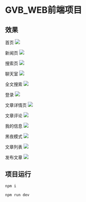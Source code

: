 # GVB_WEB前端项目

## 效果
首页
![](http://python.fengfengzhidao.com/pic/20230408212814.png)

新闻页
![](http://python.fengfengzhidao.com/pic/20230408212840.png)

搜索页
![](http://python.fengfengzhidao.com/pic/20230408212902.png)

聊天室
![](http://python.fengfengzhidao.com/pic/20230408212938.png)

全文搜索
![](http://python.fengfengzhidao.com/pic/20230408213008.png)

登录
![](http://python.fengfengzhidao.com/pic/20230408213028.png)

文章详情页
![](http://python.fengfengzhidao.com/pic/20230408213110.png)

文章评论
![](http://python.fengfengzhidao.com/pic/20230408213150.png)

我的信息
![](http://python.fengfengzhidao.com/pic/20230408213213.png)

黑夜模式
![](http://python.fengfengzhidao.com/pic/20230408213234.png)

文章列表
![](http://python.fengfengzhidao.com/pic/20230408213301.png)

发布文章
![](http://python.fengfengzhidao.com/pic/20230408213333.png)


## 项目运行

```sh
npm i

npm run dev
```
